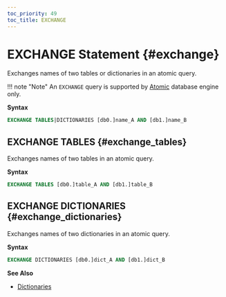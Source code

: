 ```yaml
---
toc_priority: 49
toc_title: EXCHANGE
---
```


# EXCHANGE Statement {#exchange}

Exchanges names of two tables or dictionaries in an atomic query.

!!! note "Note"
    An `EXCHANGE` query is supported by [Atomic](../../engines/database-engines/atomic.md) database engine only.

**Syntax**

```sql
EXCHANGE TABLES|DICTIONARIES [db0.]name_A AND [db1.]name_B
```

## EXCHANGE TABLES {#exchange_tables}

Exchanges names of two tables in an atomic query.

**Syntax**

```sql
EXCHANGE TABLES [db0.]table_A AND [db1.]table_B
```

## EXCHANGE DICTIONARIES {#exchange_dictionaries}

Exchanges names of two dictionaries in an atomic query.

**Syntax**

```sql
EXCHANGE DICTIONARIES [db0.]dict_A AND [db1.]dict_B
```

**See Also**

-   [Dictionaries](../../sql-reference/dictionaries/index.md)
